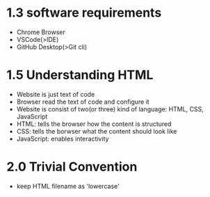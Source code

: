 # 1.3 software requirements
 - Chrome Browser
 - VSCode(>IDE)
 - GitHub Desktop(>Git cli)
 
# 1.5 Understanding HTML
  - Website is just text of code
  - Browser read the text of code and configure it
  - Website is consist of two(or three) kind of language: HTML, CSS, JavaScript
  - HTML: tells the browser how the content is structured
  - CSS: tells the borwser what the content should look like
  - JavaScript: enables interactivity
  
# 2.0 Trivial Convention
  - keep HTML filename as 'lowercase'
  